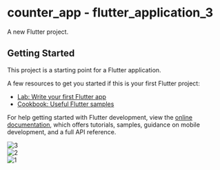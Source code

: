 # counter_app - flutter_application_3

A new Flutter project.

## Getting Started

This project is a starting point for a Flutter application.

A few resources to get you started if this is your first Flutter project:

- [Lab: Write your first Flutter app](https://docs.flutter.dev/get-started/codelab)
- [Cookbook: Useful Flutter samples](https://docs.flutter.dev/cookbook)

For help getting started with Flutter development, view the
[online documentation](https://docs.flutter.dev/), which offers tutorials,
samples, guidance on mobile development, and a full API reference.
<br>



![3](https://github.com/Chamodya23/counter_app/assets/87930614/afcdc032-2244-401a-be3c-ef5d3a0f008b)
<br>
![2](https://github.com/Chamodya23/counter_app/assets/87930614/641c77ba-741f-4308-a52e-c633eb867029)
<br>
![1](https://github.com/Chamodya23/counter_app/assets/87930614/7b026b40-e837-4e06-a83f-5fa530a370e0)

